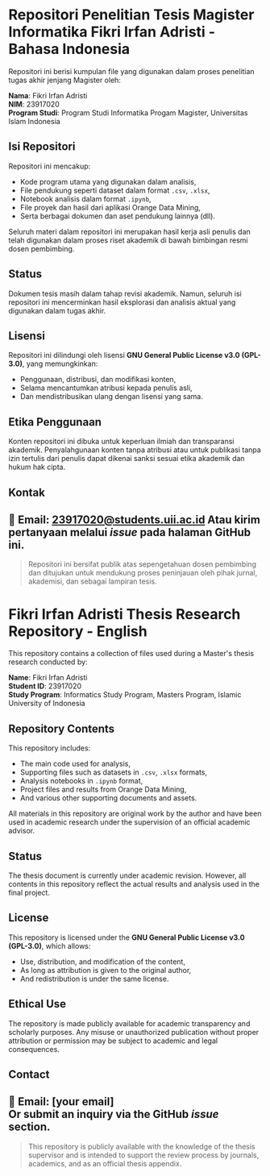 # Repositori Penelitian Tesis Magister Informatika Fikri Irfan Adristi - Bahasa Indonesia

Repositori ini berisi kumpulan file yang digunakan dalam proses penelitian tugas akhir jenjang Magister oleh:

**Nama**: Fikri Irfan Adristi  
**NIM**: 23917020  
**Program Studi**: Program Studi Informatika Progam Magister, Universitas Islam Indonesia

## Isi Repositori
Repositori ini mencakup:
- Kode program utama yang digunakan dalam analisis,
- File pendukung seperti dataset dalam format `.csv`, `.xlsx`,
- Notebook analisis dalam format `.ipynb`,
- File proyek dan hasil dari aplikasi Orange Data Mining,
- Serta berbagai dokumen dan aset pendukung lainnya (dll).

Seluruh materi dalam repositori ini merupakan hasil kerja asli penulis dan telah digunakan dalam proses riset akademik di bawah bimbingan resmi dosen pembimbing.

## Status
Dokumen tesis masih dalam tahap revisi akademik. Namun, seluruh isi repositori ini mencerminkan hasil eksplorasi dan analisis aktual yang digunakan dalam tugas akhir.

## Lisensi
Repositori ini dilindungi oleh lisensi **GNU General Public License v3.0 (GPL-3.0)**, yang memungkinkan:
- Penggunaan, distribusi, dan modifikasi konten,
- Selama mencantumkan atribusi kepada penulis asli,
- Dan mendistribusikan ulang dengan lisensi yang sama.

## Etika Penggunaan
Konten repositori ini dibuka untuk keperluan ilmiah dan transparansi akademik. Penyalahgunaan konten tanpa atribusi atau untuk publikasi tanpa izin tertulis dari penulis dapat dikenai sanksi sesuai etika akademik dan hukum hak cipta.

## Kontak
📧 Email: 23917020@students.uii.ac.id
Atau kirim pertanyaan melalui *issue* pada halaman GitHub ini.
---
> Repositori ini bersifat publik atas sepengetahuan dosen pembimbing dan ditujukan untuk mendukung proses peninjauan oleh pihak jurnal, akademisi, dan sebagai lampiran tesis.

# Fikri Irfan Adristi Thesis Research Repository - English

This repository contains a collection of files used during a Master's thesis research conducted by:

**Name**: Fikri Irfan Adristi  
**Student ID**: 23917020  
**Study Program**: Informatics Study Program, Masters Program, Islamic University of Indonesia

## Repository Contents
This repository includes:
- The main code used for analysis,
- Supporting files such as datasets in `.csv`, `.xlsx` formats,
- Analysis notebooks in `.ipynb` format,
- Project files and results from Orange Data Mining,
- And various other supporting documents and assets.

All materials in this repository are original work by the author and have been used in academic research under the supervision of an official academic advisor.

## Status
The thesis document is currently under academic revision. However, all contents in this repository reflect the actual results and analysis used in the final project.

## License
This repository is licensed under the **GNU General Public License v3.0 (GPL-3.0)**, which allows:
- Use, distribution, and modification of the content,
- As long as attribution is given to the original author,
- And redistribution is under the same license.

## Ethical Use
The repository is made publicly available for academic transparency and scholarly purposes. Any misuse or unauthorized publication without proper attribution or permission may be subject to academic and legal consequences.

## Contact
📧 Email: [your email]  
Or submit an inquiry via the GitHub *issue* section.
---
> This repository is publicly available with the knowledge of the thesis supervisor and is intended to support the review process by journals, academics, and as an official thesis appendix.
